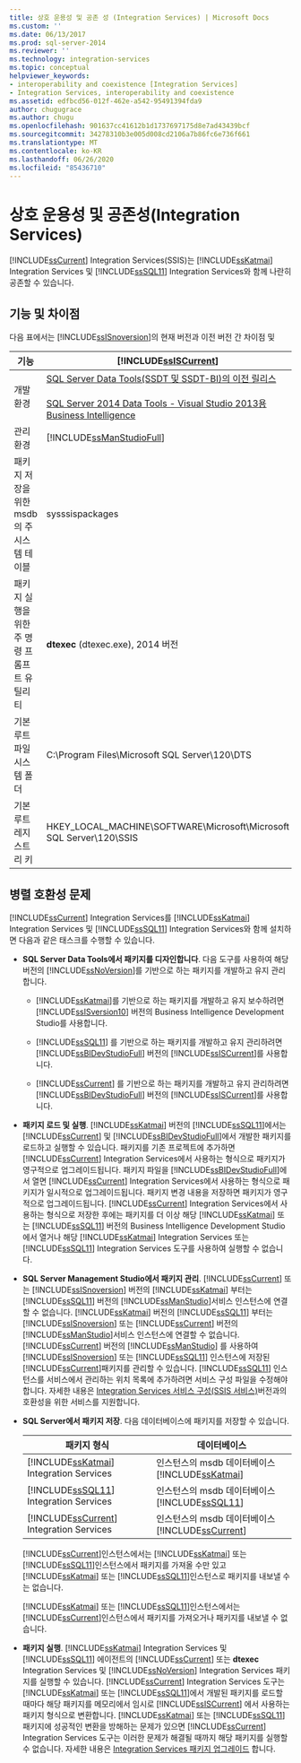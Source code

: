 ```yaml
---
title: 상호 운용성 및 공존 성 (Integration Services) | Microsoft Docs
ms.custom: ''
ms.date: 06/13/2017
ms.prod: sql-server-2014
ms.reviewer: ''
ms.technology: integration-services
ms.topic: conceptual
helpviewer_keywords:
- interoperability and coexistence [Integration Services]
- Integration Services, interoperability and coexistence
ms.assetid: edfbcd56-012f-462e-a542-95491394fda9
author: chugugrace
ms.author: chugu
ms.openlocfilehash: 901637cc41612b1d1737697175d8e7ad43439bcf
ms.sourcegitcommit: 34278310b3e005d008cd2106a7b86fc6e736f661
ms.translationtype: MT
ms.contentlocale: ko-KR
ms.lasthandoff: 06/26/2020
ms.locfileid: "85436710"
---
```

# <a name="interoperability-and-coexistence-integration-services"></a>상호 운용성 및 공존성(Integration Services)
  [!INCLUDE[ssCurrent](../../includes/sscurrent-md.md)] Integration Services(SSIS)는 [!INCLUDE[ssKatmai](../../includes/sskatmai-md.md)] Integration Services 및 [!INCLUDE[ssSQL11](../../includes/sssql11-md.md)] Integration Services와 함께 나란히 공존할 수 있습니다.  
  
## <a name="features-and-differences"></a>기능 및 차이점  
 다음 표에서는 [!INCLUDE[ssISnoversion](../../includes/ssisnoversion-md.md)]의 현재 버전과 이전 버전 간 차이점 및  
  
|기능|[!INCLUDE[ssISCurrent](../../includes/ssiscurrent-md.md)]|[!INCLUDE[ssISversion11](../../includes/ssisversion11-md.md)]|[!INCLUDE[ssISversion10](../../includes/ssisversion10-md.md)]|  
|-------------|-------------------------------|---------------------------------|---------------------------------|  
|개발 환경|[SQL Server Data Tools(SSDT 및 SSDT-BI)의 이전 릴리스](https://docs.microsoft.com/sql/ssdt/previous-releases-of-sql-server-data-tools-ssdt-and-ssdt-bi?view=sql-server-2014)<br /><br /> [SQL Server 2014 Data Tools - Visual Studio 2013용 Business Intelligence](https://www.microsoft.com/download/details.aspx?id=42313)|[Visual Studio 2010용 SQL Server Data Tools](https://msdn.microsoft.com/library/hh500335\(v=vs.103\).aspx)<br /><br /> [SQL Server Data Tools-Visual Studio 2012 용 Business Intelligence](https://www.microsoft.com/download/details.aspx?id=36843)|Business Intelligence Development Studio ( [!INCLUDE[msCoName](../../includes/msconame-md.md)] [!INCLUDE[vsOrcas](../../includes/vsorcas-md.md)] )|  
|관리 환경|[!INCLUDE[ssManStudioFull](../../includes/ssmanstudiofull-md.md)]|[!INCLUDE[ssManStudioFull](../../includes/ssmanstudiofull-md.md)]|[!INCLUDE[ssManStudioFull](../../includes/ssmanstudiofull-md.md)]|  
|패키지 저장을 위한 msdb의 주 시스템 테이블|sysssispackages|sysssispackages|sysssispackages|  
|패키지 실행을 위한 주 명령 프롬프트 유틸리티|**dtexec** (dtexec.exe), 2014 버전|**dtexec** (dtexec.exe), 2012 버전|**dtexec** (dtexec.exe), 2008 버전|  
|기본 루트 파일 시스템 폴더|C:\Program Files\Microsoft SQL Server\120\DTS|C:\Program Files\Microsoft SQL Server\110\DTS|C:\Program Files\Microsoft SQL Server\100\DTS|  
|기본 루트 레지스트리 키|HKEY_LOCAL_MACHINE\SOFTWARE\Microsoft\Microsoft SQL Server\120\SSIS|HKEY_LOCAL_MACHINE\SOFTWARE\Microsoft\Microsoft SQL Server\110\SSIS|HKEY_LOCAL_MACHINE\SOFTWARE\Microsoft\Microsoft SQL Server\100\SSIS|  
  
## <a name="side-by-side-compatibility-issues"></a>병렬 호환성 문제  
 [!INCLUDE[ssCurrent](../../includes/sscurrent-md.md)] Integration Services를 [!INCLUDE[ssKatmai](../../includes/sskatmai-md.md)] Integration Services 및 [!INCLUDE[ssSQL11](../../includes/sssql11-md.md)] Integration Services와 함께 설치하면 다음과 같은 태스크를 수행할 수 있습니다.  
  
-   **SQL Server Data Tools에서 패키지를 디자인합니다**. 다음 도구를 사용하여 해당 버전의 [!INCLUDE[ssNoVersion](../../includes/ssnoversion-md.md)]를 기반으로 하는 패키지를 개발하고 유지 관리합니다.  
  
    -   [!INCLUDE[ssKatmai](../../includes/sskatmai-md.md)]를 기반으로 하는 패키지를 개발하고 유지 보수하려면 [!INCLUDE[ssISversion10](../../includes/ssisversion10-md.md)] 버전의 Business Intelligence Development Studio를 사용합니다.  
  
    -   [!INCLUDE[ssSQL11](../../includes/sssql11-md.md)] 를 기반으로 하는 패키지를 개발하고 유지 관리하려면 [!INCLUDE[ssBIDevStudioFull](../../includes/ssbidevstudiofull-md.md)] 버전의 [!INCLUDE[ssISCurrent](../../includes/ssiscurrent-md.md)]를 사용합니다.  
  
    -   [!INCLUDE[ssCurrent](../../includes/sscurrent-md.md)] 를 기반으로 하는 패키지를 개발하고 유지 관리하려면 [!INCLUDE[ssBIDevStudioFull](../../includes/ssbidevstudiofull-md.md)] 버전의 [!INCLUDE[ssISCurrent](../../includes/ssiscurrent-md.md)]를 사용합니다.  
  
-   **패키지 로드 및 실행**. [!INCLUDE[ssKatmai](../../includes/sskatmai-md.md)] 버전의 [!INCLUDE[ssSQL11](../../includes/sssql11-md.md)]에서는 [!INCLUDE[ssCurrent](../../includes/sscurrent-md.md)] 및 [!INCLUDE[ssBIDevStudioFull](../../includes/ssbidevstudiofull-md.md)]에서 개발한 패키지를 로드하고 실행할 수 있습니다. 패키지를 기존 프로젝트에 추가하면 [!INCLUDE[ssCurrent](../../includes/sscurrent-md.md)] Integration Services에서 사용하는 형식으로 패키지가 영구적으로 업그레이드됩니다. 패키지 파일을 [!INCLUDE[ssBIDevStudioFull](../../includes/ssbidevstudiofull-md.md)]에서 열면 [!INCLUDE[ssCurrent](../../includes/sscurrent-md.md)] Integration Services에서 사용하는 형식으로 패키지가 일시적으로 업그레이드됩니다. 패키지 변경 내용을 저장하면 패키지가 영구적으로 업그레이드됩니다. [!INCLUDE[ssCurrent](../../includes/sscurrent-md.md)] Integration Services에서 사용하는 형식으로 저장한 후에는 패키지를 더 이상 해당 [!INCLUDE[ssKatmai](../../includes/sskatmai-md.md)] 또는 [!INCLUDE[ssSQL11](../../includes/sssql11-md.md)] 버전의 Business Intelligence Development Studio에서 열거나 해당 [!INCLUDE[ssKatmai](../../includes/sskatmai-md.md)] Integration Services 또는 [!INCLUDE[ssSQL11](../../includes/sssql11-md.md)] Integration Services 도구를 사용하여 실행할 수 없습니다.  
  
-   **SQL Server Management Studio에서 패키지 관리**. [!INCLUDE[ssCurrent](../../includes/sscurrent-md.md)] 또는 [!INCLUDE[ssISnoversion](../../includes/ssisnoversion-md.md)] 버전의 [!INCLUDE[ssKatmai](../../includes/sskatmai-md.md)] 부터는 [!INCLUDE[ssSQL11](../../includes/sssql11-md.md)] 버전의 [!INCLUDE[ssManStudio](../../includes/ssmanstudio-md.md)]서비스 인스턴스에 연결할 수 없습니다. [!INCLUDE[ssKatmai](../../includes/sskatmai-md.md)] 버전의 [!INCLUDE[ssSQL11](../../includes/sssql11-md.md)] 부터는 [!INCLUDE[ssISnoversion](../../includes/ssisnoversion-md.md)] 또는 [!INCLUDE[ssCurrent](../../includes/sscurrent-md.md)] 버전의 [!INCLUDE[ssManStudio](../../includes/ssmanstudio-md.md)]서비스 인스턴스에 연결할 수 없습니다. [!INCLUDE[ssCurrent](../../includes/sscurrent-md.md)] 버전의 [!INCLUDE[ssManStudio](../../includes/ssmanstudio-md.md)] 를 사용하여 [!INCLUDE[ssISnoversion](../../includes/ssisnoversion-md.md)] 또는 [!INCLUDE[ssSQL11](../../includes/sssql11-md.md)] 인스턴스에 저장된 [!INCLUDE[ssCurrent](../../includes/sscurrent-md.md)]패키지를 관리할 수 있습니다. [!INCLUDE[ssSQL11](../../includes/sssql11-md.md)] 인스턴스를 서비스에서 관리하는 위치 목록에 추가하려면 서비스 구성 파일을 수정해야 합니다. 자세한 내용은 [Integration Services 서비스 구성&#40;SSIS 서비스&#41;](../service/integration-services-service-ssis-service.md)버전과의 호환성을 위한 서비스를 지원합니다.  
  
-   **SQL Server에서 패키지 저장**. 다음 데이터베이스에 패키지를 저장할 수 있습니다.  
  
    |패키지 형식|데이터베이스|  
    |--------------------|--------------|  
    |[!INCLUDE[ssKatmai](../../includes/sskatmai-md.md)] Integration Services| 인스턴스의 msdb 데이터베이스[!INCLUDE[ssKatmai](../../includes/sskatmai-md.md)]|  
    |[!INCLUDE[ssSQL11](../../includes/sssql11-md.md)] Integration Services| 인스턴스의 msdb 데이터베이스[!INCLUDE[ssSQL11](../../includes/sssql11-md.md)]|  
    |[!INCLUDE[ssCurrent](../../includes/sscurrent-md.md)] Integration Services| 인스턴스의 msdb 데이터베이스[!INCLUDE[ssCurrent](../../includes/sscurrent-md.md)]|  
  
     [!INCLUDE[ssCurrent](../../includes/sscurrent-md.md)]인스턴스에서는 [!INCLUDE[ssKatmai](../../includes/sskatmai-md.md)] 또는 [!INCLUDE[ssSQL11](../../includes/sssql11-md.md)]인스턴스에서 패키지를 가져올 수만 있고 [!INCLUDE[ssKatmai](../../includes/sskatmai-md.md)] 또는 [!INCLUDE[ssSQL11](../../includes/sssql11-md.md)]인스턴스로 패키지를 내보낼 수는 없습니다.  
  
     [!INCLUDE[ssKatmai](../../includes/sskatmai-md.md)] 또는 [!INCLUDE[ssSQL11](../../includes/sssql11-md.md)]인스턴스에서는 [!INCLUDE[ssCurrent](../../includes/sscurrent-md.md)]인스턴스에서 패키지를 가져오거나 패키지를 내보낼 수 없습니다.  
  
-   **패키지 실행**. [!INCLUDE[ssKatmai](../../includes/sskatmai-md.md)] Integration Services 및 [!INCLUDE[ssSQL11](../../includes/sssql11-md.md)] 에이전트의 [!INCLUDE[ssCurrent](../../includes/sscurrent-md.md)] 또는 **dtexec** Integration Services 및 [!INCLUDE[ssNoVersion](../../includes/ssnoversion-md.md)] Integration Services 패키지를 실행할 수 있습니다. [!INCLUDE[ssCurrent](../../includes/sscurrent-md.md)] Integration Services 도구는 [!INCLUDE[ssKatmai](../../includes/sskatmai-md.md)] 또는 [!INCLUDE[ssSQL11](../../includes/sssql11-md.md)]에서 개발된 패키지를 로드할 때마다 해당 패키지를 메모리에서 임시로 [!INCLUDE[ssISCurrent](../../includes/ssiscurrent-md.md)] 에서 사용하는 패키지 형식으로 변환합니다. [!INCLUDE[ssKatmai](../../includes/sskatmai-md.md)] 또는 [!INCLUDE[ssSQL11](../../includes/sssql11-md.md)] 패키지에 성공적인 변환을 방해하는 문제가 있으면 [!INCLUDE[ssCurrent](../../includes/sscurrent-md.md)] Integration Services 도구는 이러한 문제가 해결될 때까지 해당 패키지를 실행할 수 없습니다. 자세한 내용은 [Integration Services 패키지 업그레이드](upgrade-integration-services-packages.md) 합니다.  
  
  
